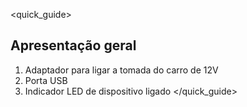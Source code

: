 <quick_guide> 
## Apresentação geral
1. Adaptador para ligar a tomada do carro de 12V
2. Porta USB
3. Indicador LED de dispositivo ligado
</quick_guide> 
